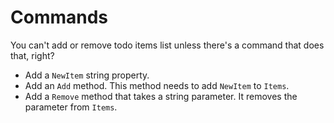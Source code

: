 ﻿---
Title: Commands
CodeTask: /resources/030_todolist/40_commands.csharp.csx
---

# Commands

You can't add or remove todo items list unless there's a command that does that, right?

- Add a `NewItem` string property.
- Add an `Add` method. This method needs to add `NewItem` to `Items`.
- Add a `Remove` method that takes a string parameter. It removes the parameter from `Items`.